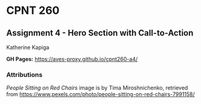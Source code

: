 # CPNT 260
## Assignment 4 - Hero Section with Call-to-Action
Katherine Kapiga

**GH Pages:** https://aves-proxy.github.io/cpnt260-a4/

### Attributions
*People Sitting on Red Chairs* image is by Tima Miroshnichenko, retrieved from https://www.pexels.com/photo/people-sitting-on-red-chairs-7991158/